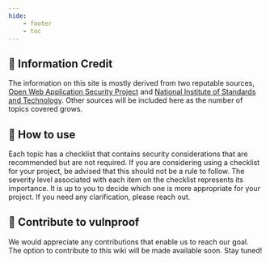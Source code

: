 ```yaml
---
hide:
    - footer
    - toc
---
```


## 📢 Information Credit

The information on this site is mostly derived from two reputable sources, <a href="https://owasp.org/" target="_blank">Open Web Application Security Project</a> and <a href="https://www.nist.gov/" target="_blank">National Institute of Standards and Technology</a>. Other sources will be included here as the number of topics covered grows.

## 🚴 How to use

Each topic has a checklist that contains security considerations that are recommended but are not required. If you are considering using a checklist for your project, be advised that this should not be a rule to follow. The severity level associated with each item on the checklist represents its importance. It is up to you to decide which one is more appropriate for your project. If you need any clarification, please reach out.

## 🤝 Contribute to vulnproof

We would appreciate any contributions that enable us to reach our goal. The option to contribute to this wiki will be made available soon. Stay tuned!
